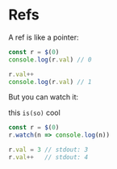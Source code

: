 # Refs

A ref is like a pointer:

```typescript
const r = $(0)
console.log(r.val) // 0

r.val++
console.log(r.val) // 1
```

But you can watch it:

this `is(so)` cool

```typescript
const r = $(0)
r.watch(n => console.log(n))

r.val = 3 // stdout: 3
r.val++   // stdout: 4
```
